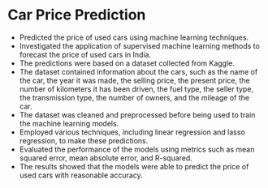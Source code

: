 # Car Price Prediction

- Predicted the price of used cars using machine learning techniques.
- Investigated the application of supervised machine learning methods to forecast the price of used cars in India.
- The predictions were based on a dataset collected from Kaggle.
- The dataset contained information about the cars, such as the name of the car, the year it was made, the selling price, the present price, the number of kilometers it has been driven, the fuel type, the seller type, the transmission type, the number of owners, and the mileage of the car.
- The dataset was cleaned and preprocessed before being used to train the machine learning models.
- Employed various techniques, including linear regression and lasso regression, to make these predictions.
- Evaluated the performance of the models using metrics such as mean squared error, mean absolute error, and R-squared.
- The results showed that the models were able to predict the price of used cars with reasonable accuracy.
